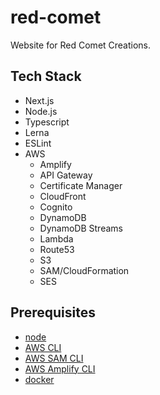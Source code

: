 # red-comet
Website for Red Comet Creations.

## Tech Stack
- Next.js
- Node.js
- Typescript
- Lerna
- ESLint
- AWS
  - Amplify
  - API Gateway
  - Certificate Manager
  - CloudFront
  - Cognito
  - DynamoDB
  - DynamoDB Streams
  - Lambda
  - Route53
  - S3
  - SAM/CloudFormation
  - SES

## Prerequisites
- [node](https://nodejs.org/en/)
- [AWS CLI](https://docs.aws.amazon.com/cli/latest/userguide/cli-chap-install.html)
- [AWS SAM CLI](https://docs.aws.amazon.com/serverless-application-model/latest/developerguide/serverless-sam-cli-install.html)
- [AWS Amplify CLI](https://docs.amplify.aws/cli/start/install)
- [docker](https://docs.docker.com/get-docker/)
